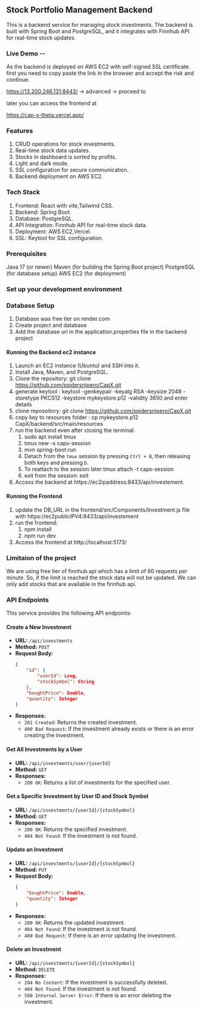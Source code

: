 ## Stock Portfolio Management Backend

This is a backend service for managing stock investments. The backend is built with Spring Boot and PostgreSQL, and it integrates with Finnhub API for real-time stock updates.

### Live Demo --

As the backend is deployed on AWS EC2 with self-signed SSL certificate.
first you need to copy paste the link in the browser and accept the risk and continue.

https://13.200.246.131:8443/ -> advanced -> proceed to

later you can access the frontend at

https://cap-x-theta.vercel.app/

### Features

1. CRUD operations for stock investments.
2. Real-time stock data updates.
3. Stocks in dashboard is sorted by profits.
4. Light and dark mode.
5. SSL configuration for secure communication.
6. Backend deployment on AWS EC2.

### Tech Stack

1. Frontend: React with vite,Tailwind CSS.
2. Backend: Spring Boot.
3. Database: PostgreSQL.
4. API Integration: Finnhub API for real-time stock data.
5. Deployment: AWS EC2,Vercel.
6. SSL: Keytool for SSL configuration.

### Prerequisites

Java 17 (or newer)
Maven (for building the Spring Boot project)
PostgreSQL (for database setup)
AWS EC2 (for deployment)

### Set up your development environment

### Database Setup

1. Database was free tier on render.com
2. Create project and database
3. Add the database url in the application.properties file in the backend project

#### Running the Backend ec2 instance

1. Launch an EC2 instance (Ubuntu) and SSH into it.
2. Install Java, Maven, and PostgreSQL.
3. Clone the repository:
   git clone https://github.com/spidersnipero/CapX.git
4. generate keytool :
   keytool -genkeypair -keyalg RSA -keysize 2048 -storetype PKCS12 -keystore mykeystore.p12 -validity 3650
   and enter details
5. clone reposoitory:
   git clone https://github.com/spidersnipero/CapX.git
6. copy key to resources folder :
   cp mykeystore.p12 CapX/backend/src/main/resources
7. run the backend even after closing the terminal:
   1. sudo apt install tmux
   2. tmux new -s capx-session
   3. mvn spring-boot:run
   4. Detach from the `tmux` session by pressing `Ctrl + B`, then releasing both keys and pressing `D`.
   5. To reattach to the session later:tmux attach -t capx-session
   6. exit from the session: exit
8. Access the backend at https://ec2ipaddress:8433/api/investement.

#### Running the Frontend

1. update the DB_URL in the frontend/src/Components/Investment.js file with https://ec2publicIPV4:8433/api/investement
2. run the frontend:
   1. npm install
   2. npm run dev
3. Access the frontend at http://localhost:5173/

### Limitaion of the project

We are using free tier of finnhub api which has a limit of 60 requests per minute.
So, if the limit is reached the stock data will not be updated.
We can only add stocks that are available in the finnhub api.

### API Endpoints

This service provides the following API endpoints:

#### Create a New Investment

- **URL:** `/api/investments`
- **Method:** `POST`
- **Request Body:**
  ```json
  {
      "id": {
          "userId": Long,
          "stockSymbol": String
      },
      "boughtPrice": Double,
      "quantity": Integer
  }
  ```
- **Responses:**
  - `201 Created`: Returns the created investment.
  - `400 Bad Request`: If the investment already exists or there is an error creating the investment.

#### Get All Investments by a User

- **URL:** `/api/investments/user/{userId}`
- **Method:** `GET`
- **Responses:**
  - `200 OK`: Returns a list of investments for the specified user.

#### Get a Specific Investment by User ID and Stock Symbol

- **URL:** `/api/investments/{userId}/{stockSymbol}`
- **Method:** `GET`
- **Responses:**
  - `200 OK`: Returns the specified investment.
  - `404 Not Found`: If the investment is not found.

#### Update an Investment

- **URL:** `/api/investments/{userId}/{stockSymbol}`
- **Method:** `PUT`
- **Request Body:**
  ```json
  {
      "boughtPrice": Double,
      "quantity": Integer
  }
  ```
- **Responses:**
  - `200 OK`: Returns the updated investment.
  - `404 Not Found`: If the investment is not found.
  - `400 Bad Request`: If there is an error updating the investment.

#### Delete an Investment

- **URL:** `/api/investments/{userId}/{stockSymbol}`
- **Method:** `DELETE`
- **Responses:**
  - `204 No Content`: If the investment is successfully deleted.
  - `404 Not Found`: If the investment is not found.
  - `500 Internal Server Error`: If there is an error deleting the investment.
